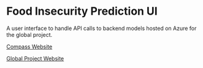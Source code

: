 # Food Insecurity Prediction UI

A user interface to handle API calls to backend models hosted on Azure for the global project.

[Compass Website](https://www.compassinstitution.com)

[Global Project Website](https://globalprojectwebsite.azurewebsites.net)
